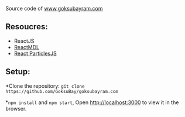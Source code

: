 Source code of www.goksubayram.com
## Resoucres:
* ReactJS
* [ReactMDL](https://tleunen.github.io/react-mdl)
* [React ParticlesJS](https://www.npmjs.com/package/react-particles-js)
## Setup:
*Clone the repository: `git clone https://github.com/GoksuBay/goksubayram.com`
 
*`npm install` and `npm start`, Open [http://localhost:3000](http://localhost:3000) to view it in the browser.

